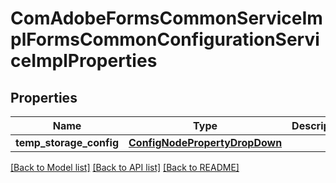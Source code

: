 # ComAdobeFormsCommonServiceImplFormsCommonConfigurationServiceImplProperties

## Properties
Name | Type | Description | Notes
------------ | ------------- | ------------- | -------------
**temp_storage_config** | [**ConfigNodePropertyDropDown**](ConfigNodePropertyDropDown.md) |  | [optional] 

[[Back to Model list]](../README.md#documentation-for-models) [[Back to API list]](../README.md#documentation-for-api-endpoints) [[Back to README]](../README.md)


